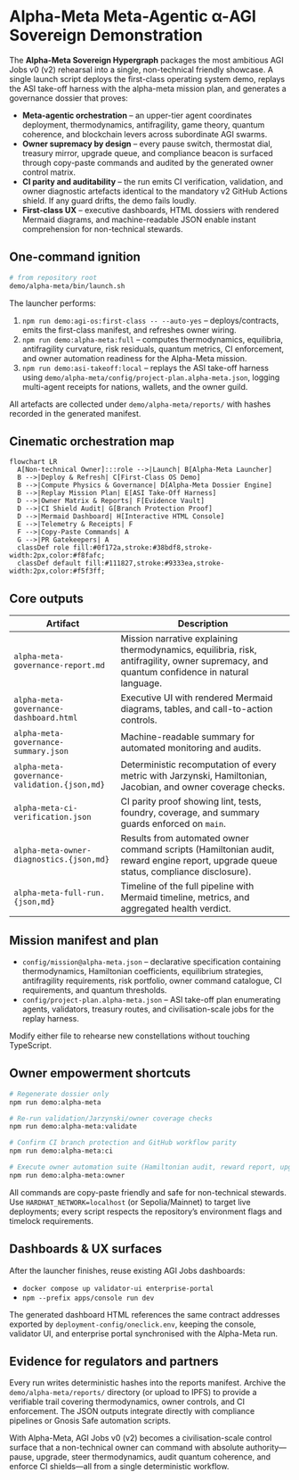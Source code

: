 # Alpha-Meta Meta-Agentic α-AGI Sovereign Demonstration

The **Alpha-Meta Sovereign Hypergraph** packages the most ambitious AGI Jobs v0 (v2) rehearsal into a single, non-technical friendly showcase. A single launch script deploys the first-class operating system demo, replays the ASI take-off harness with the alpha-meta mission plan, and generates a governance dossier that proves:

- **Meta-agentic orchestration** – an upper-tier agent coordinates deployment, thermodynamics, antifragility, game theory, quantum coherence, and blockchain levers across subordinate AGI swarms.
- **Owner supremacy by design** – every pause switch, thermostat dial, treasury mirror, upgrade queue, and compliance beacon is surfaced through copy-paste commands and audited by the generated owner control matrix.
- **CI parity and auditability** – the run emits CI verification, validation, and owner diagnostic artefacts identical to the mandatory v2 GitHub Actions shield. If any guard drifts, the demo fails loudly.
- **First-class UX** – executive dashboards, HTML dossiers with rendered Mermaid diagrams, and machine-readable JSON enable instant comprehension for non-technical stewards.

## One-command ignition

```bash
# from repository root
demo/alpha-meta/bin/launch.sh
```

The launcher performs:

1. `npm run demo:agi-os:first-class -- --auto-yes` – deploys/contracts, emits the first-class manifest, and refreshes owner wiring.
2. `npm run demo:alpha-meta:full` – computes thermodynamics, equilibria, antifragility curvature, risk residuals, quantum metrics, CI enforcement, and owner automation readiness for the Alpha-Meta mission.
3. `npm run demo:asi-takeoff:local` – replays the ASI take-off harness using `demo/alpha-meta/config/project-plan.alpha-meta.json`, logging multi-agent receipts for nations, wallets, and the owner guild.

All artefacts are collected under `demo/alpha-meta/reports/` with hashes recorded in the generated manifest.

## Cinematic orchestration map

```mermaid
flowchart LR
  A[Non-technical Owner]:::role -->|Launch| B[Alpha-Meta Launcher]
  B -->|Deploy & Refresh| C[First-Class OS Demo]
  B -->|Compute Physics & Governance| D[Alpha-Meta Dossier Engine]
  B -->|Replay Mission Plan| E[ASI Take-Off Harness]
  D -->|Owner Matrix & Reports| F[Evidence Vault]
  D -->|CI Shield Audit| G[Branch Protection Proof]
  D -->|Mermaid Dashboard| H[Interactive HTML Console]
  E -->|Telemetry & Receipts| F
  F -->|Copy-Paste Commands| A
  G -->|PR Gatekeepers| A
  classDef role fill:#0f172a,stroke:#38bdf8,stroke-width:2px,color:#f8fafc;
  classDef default fill:#111827,stroke:#9333ea,stroke-width:2px,color:#f5f3ff;
```

## Core outputs

| Artifact | Description |
| --- | --- |
| `alpha-meta-governance-report.md` | Mission narrative explaining thermodynamics, equilibria, risk, antifragility, owner supremacy, and quantum confidence in natural language. |
| `alpha-meta-governance-dashboard.html` | Executive UI with rendered Mermaid diagrams, tables, and call-to-action controls. |
| `alpha-meta-governance-summary.json` | Machine-readable summary for automated monitoring and audits. |
| `alpha-meta-governance-validation.{json,md}` | Deterministic recomputation of every metric with Jarzynski, Hamiltonian, Jacobian, and owner coverage checks. |
| `alpha-meta-ci-verification.json` | CI parity proof showing lint, tests, foundry, coverage, and summary guards enforced on `main`. |
| `alpha-meta-owner-diagnostics.{json,md}` | Results from automated owner command scripts (Hamiltonian audit, reward engine report, upgrade queue status, compliance disclosure). |
| `alpha-meta-full-run.{json,md}` | Timeline of the full pipeline with Mermaid timeline, metrics, and aggregated health verdict. |

## Mission manifest and plan

- `config/mission@alpha-meta.json` – declarative specification containing thermodynamics, Hamiltonian coefficients, equilibrium strategies, antifragility requirements, risk portfolio, owner command catalogue, CI requirements, and quantum thresholds.
- `config/project-plan.alpha-meta.json` – ASI take-off plan enumerating agents, validators, treasury routes, and civilisation-scale jobs for the replay harness.

Modify either file to rehearse new constellations without touching TypeScript.

## Owner empowerment shortcuts

```bash
# Regenerate dossier only
npm run demo:alpha-meta

# Re-run validation/Jarzynski/owner coverage checks
npm run demo:alpha-meta:validate

# Confirm CI branch protection and GitHub workflow parity
npm run demo:alpha-meta:ci

# Execute owner automation suite (Hamiltonian audit, reward report, upgrade status, compliance beacon)
npm run demo:alpha-meta:owner
```

All commands are copy-paste friendly and safe for non-technical stewards. Use `HARDHAT_NETWORK=localhost` (or Sepolia/Mainnet) to target live deployments; every script respects the repository’s environment flags and timelock requirements.

## Dashboards & UX surfaces

After the launcher finishes, reuse existing AGI Jobs dashboards:

- `docker compose up validator-ui enterprise-portal`
- `npm --prefix apps/console run dev`

The generated dashboard HTML references the same contract addresses exported by `deployment-config/oneclick.env`, keeping the console, validator UI, and enterprise portal synchronised with the Alpha-Meta run.

## Evidence for regulators and partners

Every run writes deterministic hashes into the reports manifest. Archive the `demo/alpha-meta/reports/` directory (or upload to IPFS) to provide a verifiable trail covering thermodynamics, owner controls, and CI enforcement. The JSON outputs integrate directly with compliance pipelines or Gnosis Safe automation scripts.

With Alpha-Meta, AGI Jobs v0 (v2) becomes a civilisation-scale control surface that a non-technical owner can command with absolute authority—pause, upgrade, steer thermodynamics, audit quantum coherence, and enforce CI shields—all from a single deterministic workflow.

